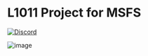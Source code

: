 # L1011 Project for MSFS

[![Discord](https://img.shields.io/discord/833308459579605012?color=6A7EC2&label=&logo=discord&logoColor=ffffff)](https://discord.gg/NXeENnrRu9)

![image](https://user-images.githubusercontent.com/20840437/115140466-2429c380-a040-11eb-8e5b-6e6b2651e1c2.png)

